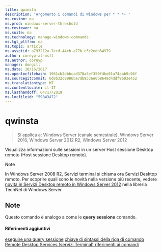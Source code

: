 ```yaml
---
title: qwinsta
description: 'Argomento i comandi di Windows per * * *- '
ms.custom: na
ms.prod: windows-server-threshold
ms.reviewer: na
ms.suite: na
ms.technology: manage-windows-commands
ms.tgt_pltfrm: na
ms.topic: article
ms.assetid: a793212a-7ecd-44cb-a77b-c5c2edb34979
author: coreyp-at-msft
ms.author: coreyp
manager: dongill
ms.date: 10/16/2017
ms.openlocfilehash: 1961cb2dbbcad378a5ef350f4be01a74aab9c96f
ms.sourcegitcommit: 0d0b32c8986ba7db9536e0b8648d4ddf9b03e452
ms.translationtype: MT
ms.contentlocale: it-IT
ms.lasthandoff: 04/17/2019
ms.locfileid: "59843472"
---
```

# <a name="qwinsta"></a>qwinsta

>Si applica a: Windows Server (canale semestrale), Windows Server 2016, Windows Server 2012 R2, Windows Server 2012

Visualizza informazioni sulle sessioni in un server Host sessione Desktop remoto (Host sessione Desktop remoto).

> [!NOTE]
> In Windows Server 2008 R2, Servizi terminal si chiama ora Servizi Desktop remoto. Per scoprire quali sono le novità nella versione più recente, vedere [novità in Servizi Desktop remoto in Windows Server 2012](https://technet.microsoft.com/library/hh831527) nella libreria TechNet di Windows Server.

## <a name="remarks"></a>Note
Questo comando è analogo a come le **query sessione** comando.

#### <a name="additional-references"></a>Riferimenti aggiuntivi
[eseguire una query sessione](query-session.md)
[chiave di sintassi della riga di comando](command-line-syntax-key.md)
[Remote Desktop Services &#40;servizi Terminal&#41; riferimenti ai comandi](remote-desktop-services-terminal-services-command-reference.md)
